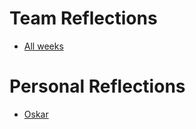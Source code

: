 <h1>Team Reflections</h1>

- <a href="https://docs.google.com/document/d/1OnVmVWIZgPhJjZ3FY4GruNqfOkmh0m1qUsRtWB9M05E/edit">All weeks</a>

<h1>Personal Reflections</h1>

- <a href="https://docs.google.com/document/d/1Pfhxnysv7OwNPkDdb1kERSwlbqtYSu96LZo7Uiw-7Wc/edit?usp=sharing">Oskar</a>
